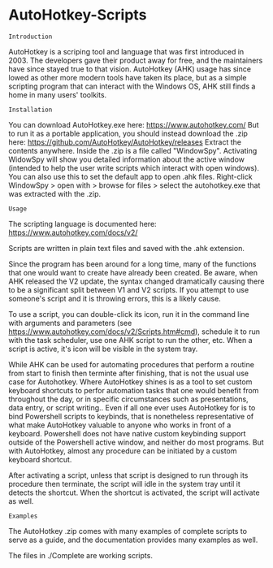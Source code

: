 # AutoHotkey-Scripts

    Introduction

AutoHotkey is a scriping tool and language that was first introduced in 2003. The developers gave their product away for free, and the maintainers have since stayed true to that vision. AutoHotkey (AHK) usage has since lowed as other more modern tools have taken its place, but as a simple scripting program that can interact with the Windows OS, AHK still finds a home in many users' toolkits.

    Installation

You can download AutoHotkey.exe here: https://www.autohotkey.com/
But to run it as a portable application, you should instead download the .zip here: https://github.com/AutoHotkey/AutoHotkey/releases
Extract the contents anywhere. Inside the .zip is a file called "WindowSpy". Activating WidowSpy will show you detailed information about the active window (intended to help the user write scripts which interact with open windows). You can also use this to set the default app to open .ahk files. Right-click WindowSpy > open with > browse for files > select the autohotkey.exe that was extracted with the .zip.

    Usage

The scripting language is documented here: https://www.autohotkey.com/docs/v2/

Scripts are written in plain text files and saved with the .ahk extension.

Since the program has been around for a long time, many of the functions that one would want to create have already been created. Be aware, when AHK released the V2 update, the syntax changed dramatically causing there to be a significant split between V1 and V2 scripts. If you attempt to use someone's script and it is throwing errors, this is a likely cause.

To use a script, you can double-click its icon, run it in the command line with arguments and parameters (see https://www.autohotkey.com/docs/v2/Scripts.htm#cmd), schedule it to run with the task scheduler, use one AHK script to run the other, etc. When a script is active, it's icon will be visible in the system tray.

While AHK can be used for automating procedures that perform a routine from start to finish then terminte after finishing, that is not the usual use case for Autohotkey. Where AutoHotkey shines is as a tool to set custom keyboard shortcuts to perfor automation tasks that one would benefit from throughout the day, or in specific circumstances such as presentations, data entry, or script writing.. Even if all one ever uses AutoHotkey for is to bind Powershell scripts to keybinds, that is nonetheless representative of what make AutoHotkey valuable to anyone who works in front of a keyboard. Powershell does not have native custom keybinding support outside of the Powershell active window, and neither do most programs. But with AutoHotkey, almost any procedure can be initiated by a custom keyboard shortcut.

After activating a script, unless that script is designed to run through its procedure then terminate, the script will idle in the system tray until it detects the shortcut. When the shortcut is activated, the script will activate as well.

    Examples

The AutoHotkey .zip comes with many examples of complete scripts to serve as a guide, and the documentation provides many examples as well.

The files in ./Complete are working scripts.

